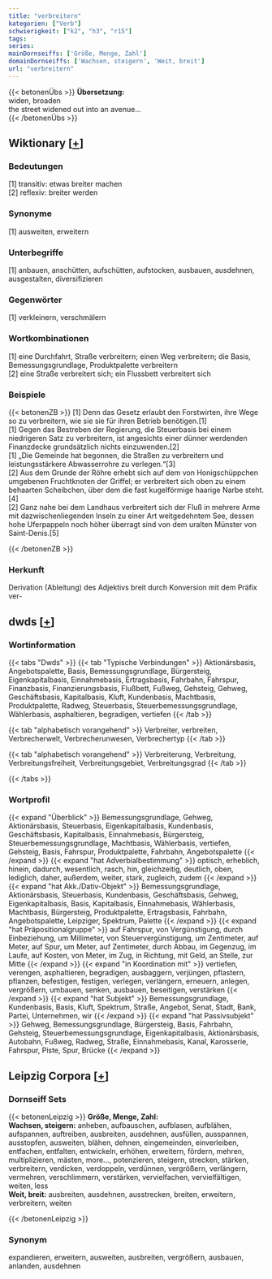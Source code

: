 ```yaml
---
title: "verbreitern"
kategorien: ["Verb"]
schwierigkeit: ["k2", "h3", "r15"]
tags:
series:
mainDornseiffs: ['Größe, Menge, Zahl']
domainDornseiffs: ['Wachsen, steigern', 'Weit, breit']
url: "verbreitern"
---
```


{{< betonenÜbs >}}
**Übersetzung:**  
widen, broaden  
the street widened out into an avenue...  
{{< /betonenÜbs >}}

## Wiktionary [[+](https://de.wiktionary.org/wiki/verbreitern)]

### Bedeutungen
[1] transitiv: etwas breiter machen  
[2] reflexiv: breiter werden  

### Synonyme
[1] ausweiten, erweitern  

### Unterbegriffe
[1] anbauen, anschütten, aufschütten, aufstocken, ausbauen, ausdehnen, ausgestalten, diversifizieren  

### Gegenwörter
[1] verkleinern, verschmälern  

### Wortkombinationen
[1] eine Durchfahrt, Straße verbreitern; einen Weg verbreitern; die Basis, Bemessungsgrundlage, Produktpalette verbreitern  
[2] eine Straße verbreitert sich; ein Flussbett verbreitert sich  

### Beispiele
{{< betonenZB >}}
[1] Denn das Gesetz erlaubt den Forstwirten, ihre Wege so zu verbreitern, wie sie sie für ihren Betrieb benötigen.[1]  
[1] Gegen das Bestreben der Regierung, die Steuerbasis bei einem niedrigeren Satz zu verbreitern, ist angesichts einer dünner werdenden Finanzdecke grundsätzlich nichts einzuwenden.[2]  
[1] „Die Gemeinde hat begonnen, die Straßen zu verbreitern und leistungsstärkere Abwasserrohre zu verlegen.“[3]  
[2] Aus dem Grunde der Röhre erhebt sich auf dem von Honigschüppchen umgebenen Fruchtknoten der Griffel; er verbreitert sich oben zu einem behaarten Scheibchen, über dem die fast kugelförmige haarige Narbe steht.[4]  
[2] Ganz nahe bei dem Landhaus verbreitert sich der Fluß in mehrere Arme mit dazwischenliegenden Inseln zu einer Art weitgedehntem See, dessen hohe Uferpappeln noch höher überragt sind von dem uralten Münster von Saint-Denis.[5]  

{{< /betonenZB >}}
### Herkunft
Derivation (Ableitung) des Adjektivs breit durch Konversion mit dem Präfix ver-  



## dwds [[+](https://www.dwds.de/wb/verbreitern)]

### Wortinformation
{{< tabs "Dwds" >}}
{{< tab "Typische Verbindungen" >}}
Aktionärsbasis, Angebotspalette, Basis, Bemessungsgrundlage, Bürgersteig, Eigenkapitalbasis, Einnahmebasis, Ertragsbasis, Fahrbahn, Fahrspur, Finanzbasis, Finanzierungsbasis, Flußbett, Fußweg, Gehsteig, Gehweg, Geschäftsbasis, Kapitalbasis, Kluft, Kundenbasis, Machtbasis, Produktpalette, Radweg, Steuerbasis, Steuerbemessungsgrundlage, Wählerbasis, asphaltieren, begradigen, vertiefen
{{< /tab >}}

{{< tab "alphabetisch vorangehend" >}}
Verbreiter, verbreiten, Verbrecherwelt, Verbrecherunwesen, Verbrechertyp
{{< /tab >}}

{{< tab "alphabetisch vorangehend" >}}
Verbreiterung, Verbreitung, Verbreitungsfreiheit, Verbreitungsgebiet, Verbreitungsgrad
{{< /tab >}}

{{< /tabs >}}

### Wortprofil
{{< expand "Überblick" >}} Bemessungsgrundlage, Gehweg, Aktionärsbasis, Steuerbasis, Eigenkapitalbasis, Kundenbasis, Geschäftsbasis, Kapitalbasis, Einnahmebasis, Bürgersteig, Steuerbemessungsgrundlage, Machtbasis, Wählerbasis, vertiefen, Gehsteig, Basis, Fahrspur, Produktpalette, Fahrbahn, Angebotspalette {{< /expand >}}
{{< expand "hat Adverbialbestimmung" >}} optisch, erheblich, hinein, dadurch, wesentlich, rasch, hin, gleichzeitig, deutlich, oben, lediglich, daher, außerdem, weiter, stark, zugleich, zudem {{< /expand >}}
{{< expand "hat Akk./Dativ-Objekt" >}} Bemessungsgrundlage, Aktionärsbasis, Steuerbasis, Kundenbasis, Geschäftsbasis, Gehweg, Eigenkapitalbasis, Basis, Kapitalbasis, Einnahmebasis, Wählerbasis, Machtbasis, Bürgersteig, Produktpalette, Ertragsbasis, Fahrbahn, Angebotspalette, Leipziger, Spektrum, Palette {{< /expand >}}
{{< expand "hat Präpositionalgruppe" >}} auf Fahrspur, von Vergünstigung, durch Einbeziehung, um Millimeter, von Steuervergünstigung, um Zentimeter, auf Meter, auf Spur, um Meter, auf Zentimeter, durch Abbau, im Gegenzug, im Laufe, auf Kosten, von Meter, im Zug, in Richtung, mit Geld, an Stelle, zur Mitte {{< /expand >}}
{{< expand "in Koordination mit" >}} vertiefen, verengen, asphaltieren, begradigen, ausbaggern, verjüngen, pflastern, pflanzen, befestigen, festigen, verlegen, verlängern, erneuern, anlegen, vergrößern, umbauen, senken, ausbauen, beseitigen, verstärken {{< /expand >}}
{{< expand "hat Subjekt" >}} Bemessungsgrundlage, Kundenbasis, Basis, Kluft, Spektrum, Straße, Angebot, Senat, Stadt, Bank, Partei, Unternehmen, wir {{< /expand >}}
{{< expand "hat Passivsubjekt" >}} Gehweg, Bemessungsgrundlage, Bürgersteig, Basis, Fahrbahn, Gehsteig, Steuerbemessungsgrundlage, Eigenkapitalbasis, Aktionärsbasis, Autobahn, Fußweg, Radweg, Straße, Einnahmebasis, Kanal, Karosserie, Fahrspur, Piste, Spur, Brücke {{< /expand >}}

## Leipzig Corpora [[+](https://corpora.uni-leipzig.de/en/res?word=verbreitern&corpusId=deu_newscrawl-public_2018)]

### Dornseiff Sets
{{< betonenLeipzig >}}
**Größe, Menge, Zahl:**  
**Wachsen, steigern:** anheben, aufbauschen, aufblasen, aufblähen, aufspannen, auftreiben, ausbreiten, ausdehnen, ausfüllen, ausspannen, ausstopfen, ausweiten, blähen, dehnen, eingemeinden, einverleiben, entfachen, entfalten, entwickeln, erhöhen, erweitern, fördern, mehren, multiplizieren, mästen, more..., potenzieren, steigern, strecken, stärken, verbreitern, verdicken, verdoppeln, verdünnen, vergrößern, verlängern, vermehren, verschlimmern, verstärken, vervielfachen, vervielfältigen, weiten, less  
**Weit, breit:** ausbreiten, ausdehnen, ausstrecken, breiten, erweitern, verbreitern, weiten  

{{< /betonenLeipzig >}}

### Synonym
expandieren, erweitern, ausweiten, ausbreiten, vergrößern, ausbauen, anlanden, ausdehnen

